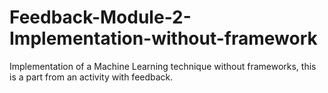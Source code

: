 # Feedback-Module-2-Implementation-without-framework
Implementation of a Machine Learning technique without frameworks, this is a part from an activity with feedback.

